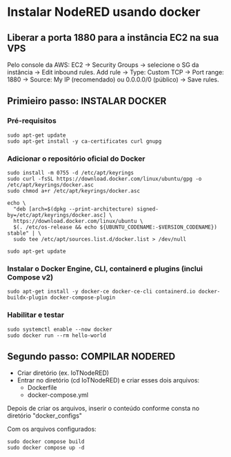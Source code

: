 # Instalar NodeRED usando docker

## Liberar a porta 1880 para a instância EC2 na sua VPS
Pelo console da AWS:
EC2 → Security Groups → selecione o SG da instância → Edit inbound rules.
Add rule → Type: Custom TCP → Port range: 1880 → Source: My IP (recomendado) ou 0.0.0.0/0 (público) → Save rules.

## Primieiro passo: INSTALAR DOCKER

### Pré-requisitos
```
sudo apt-get update
sudo apt-get install -y ca-certificates curl gnupg
```


### Adicionar o repositório oficial do Docker
```
sudo install -m 0755 -d /etc/apt/keyrings
sudo curl -fsSL https://download.docker.com/linux/ubuntu/gpg -o /etc/apt/keyrings/docker.asc
sudo chmod a+r /etc/apt/keyrings/docker.asc

echo \
  "deb [arch=$(dpkg --print-architecture) signed-by=/etc/apt/keyrings/docker.asc] \
  https://download.docker.com/linux/ubuntu \
  $(. /etc/os-release && echo ${UBUNTU_CODENAME:-$VERSION_CODENAME}) stable" | \
  sudo tee /etc/apt/sources.list.d/docker.list > /dev/null

sudo apt-get update
```

### Instalar o Docker Engine, CLI, containerd e plugins (inclui Compose v2)
```
sudo apt-get install -y docker-ce docker-ce-cli containerd.io docker-buildx-plugin docker-compose-plugin
```


### Habilitar e testar
```
sudo systemctl enable --now docker
sudo docker run --rm hello-world
```


## Segundo passo: COMPILAR NODERED
- Criar diretório (ex. IoTNodeRED)
- Entrar no diretório (cd IoTNodeRED) e criar esses dois arquivos:
    - Dockerfile
    - docker-compose.yml

Depois de criar os arquivos, inserir o conteúdo conforme consta no diretório "docker_configs"

Com os arquivos configurados:
```
sudo docker compose build
sudo docker compose up -d
```
